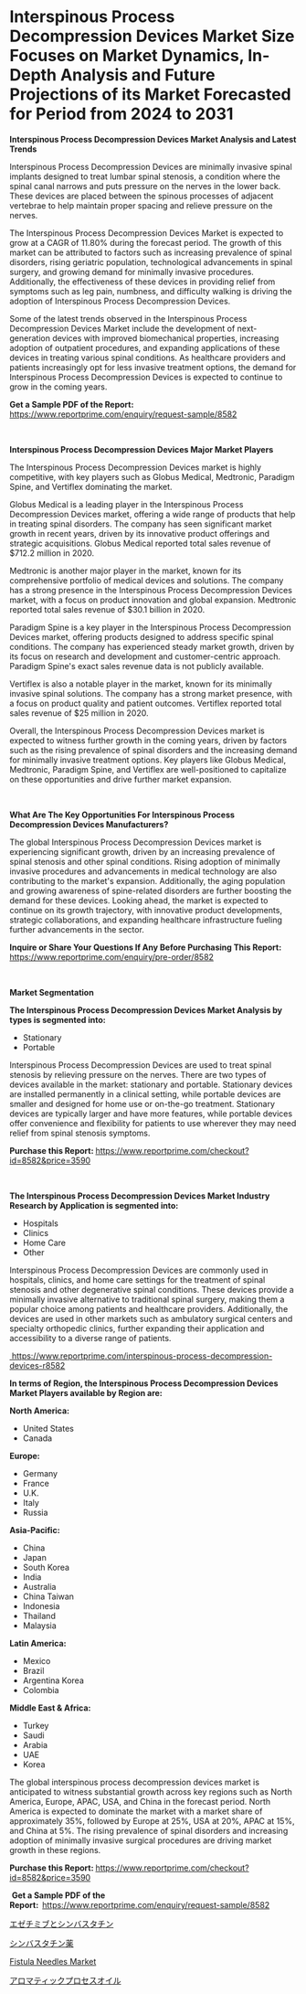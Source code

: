 <p><h1>Interspinous Process Decompression Devices Market Size Focuses on Market Dynamics, In-Depth Analysis and Future Projections of its Market Forecasted for Period from 2024 to 2031</h1></p><p><strong>Interspinous Process Decompression Devices Market Analysis and Latest Trends</strong></p>
<p><p>Interspinous Process Decompression Devices are minimally invasive spinal implants designed to treat lumbar spinal stenosis, a condition where the spinal canal narrows and puts pressure on the nerves in the lower back. These devices are placed between the spinous processes of adjacent vertebrae to help maintain proper spacing and relieve pressure on the nerves.</p><p>The Interspinous Process Decompression Devices Market is expected to grow at a CAGR of 11.80% during the forecast period. The growth of this market can be attributed to factors such as increasing prevalence of spinal disorders, rising geriatric population, technological advancements in spinal surgery, and growing demand for minimally invasive procedures. Additionally, the effectiveness of these devices in providing relief from symptoms such as leg pain, numbness, and difficulty walking is driving the adoption of Interspinous Process Decompression Devices.</p><p>Some of the latest trends observed in the Interspinous Process Decompression Devices Market include the development of next-generation devices with improved biomechanical properties, increasing adoption of outpatient procedures, and expanding applications of these devices in treating various spinal conditions. As healthcare providers and patients increasingly opt for less invasive treatment options, the demand for Interspinous Process Decompression Devices is expected to continue to grow in the coming years.</p></p>
<p><strong>Get a Sample PDF of the Report:&nbsp;</strong> <a href="https://www.reportprime.com/enquiry/request-sample/8582">https://www.reportprime.com/enquiry/request-sample/8582</a></p>
<p>&nbsp;</p>
<p><strong>Interspinous Process Decompression Devices Major Market Players</strong></p>
<p><p>The Interspinous Process Decompression Devices market is highly competitive, with key players such as Globus Medical, Medtronic, Paradigm Spine, and Vertiflex dominating the market. </p><p>Globus Medical is a leading player in the Interspinous Process Decompression Devices market, offering a wide range of products that help in treating spinal disorders. The company has seen significant market growth in recent years, driven by its innovative product offerings and strategic acquisitions. Globus Medical reported total sales revenue of $712.2 million in 2020.</p><p>Medtronic is another major player in the market, known for its comprehensive portfolio of medical devices and solutions. The company has a strong presence in the Interspinous Process Decompression Devices market, with a focus on product innovation and global expansion. Medtronic reported total sales revenue of $30.1 billion in 2020.</p><p>Paradigm Spine is a key player in the Interspinous Process Decompression Devices market, offering products designed to address specific spinal conditions. The company has experienced steady market growth, driven by its focus on research and development and customer-centric approach. Paradigm Spine's exact sales revenue data is not publicly available.</p><p>Vertiflex is also a notable player in the market, known for its minimally invasive spinal solutions. The company has a strong market presence, with a focus on product quality and patient outcomes. Vertiflex reported total sales revenue of $25 million in 2020.</p><p>Overall, the Interspinous Process Decompression Devices market is expected to witness further growth in the coming years, driven by factors such as the rising prevalence of spinal disorders and the increasing demand for minimally invasive treatment options. Key players like Globus Medical, Medtronic, Paradigm Spine, and Vertiflex are well-positioned to capitalize on these opportunities and drive further market expansion.</p></p>
<p>&nbsp;</p>
<p><strong>What Are The Key Opportunities For Interspinous Process Decompression Devices Manufacturers?</strong></p>
<p><p>The global Interspinous Process Decompression Devices market is experiencing significant growth, driven by an increasing prevalence of spinal stenosis and other spinal conditions. Rising adoption of minimally invasive procedures and advancements in medical technology are also contributing to the market's expansion. Additionally, the aging population and growing awareness of spine-related disorders are further boosting the demand for these devices. Looking ahead, the market is expected to continue on its growth trajectory, with innovative product developments, strategic collaborations, and expanding healthcare infrastructure fueling further advancements in the sector.</p></p>
<p><strong>Inquire or Share Your Questions If Any Before Purchasing This Report:</strong> <a href="https://www.reportprime.com/enquiry/pre-order/8582">https://www.reportprime.com/enquiry/pre-order/8582</a></p>
<p>&nbsp;</p>
<p><strong>Market Segmentation</strong></p>
<p><strong>The Interspinous Process Decompression Devices Market Analysis by types is segmented into:</strong></p>
<p><ul><li>Stationary</li><li>Portable</li></ul></p>
<p><p>Interspinous Process Decompression Devices are used to treat spinal stenosis by relieving pressure on the nerves. There are two types of devices available in the market: stationary and portable. Stationary devices are installed permanently in a clinical setting, while portable devices are smaller and designed for home use or on-the-go treatment. Stationary devices are typically larger and have more features, while portable devices offer convenience and flexibility for patients to use wherever they may need relief from spinal stenosis symptoms.</p></p>
<p><strong>Purchase this Report:&nbsp;</strong><a href="https://www.reportprime.com/checkout?id=8582&price=3590">https://www.reportprime.com/checkout?id=8582&price=3590</a></p>
<p>&nbsp;</p>
<p><strong>The Interspinous Process Decompression Devices Market Industry Research by Application is segmented into:</strong></p>
<p><ul><li>Hospitals</li><li>Clinics</li><li>Home Care</li><li>Other</li></ul></p>
<p><p>Interspinous Process Decompression Devices are commonly used in hospitals, clinics, and home care settings for the treatment of spinal stenosis and other degenerative spinal conditions. These devices provide a minimally invasive alternative to traditional spinal surgery, making them a popular choice among patients and healthcare providers. Additionally, the devices are used in other markets such as ambulatory surgical centers and specialty orthopedic clinics, further expanding their application and accessibility to a diverse range of patients.</p></p>
<p><a href="https://www.reportprime.com/interspinous-process-decompression-devices-r8582">&nbsp;https://www.reportprime.com/interspinous-process-decompression-devices-r8582</a></p>
<p><strong>In terms of Region, the Interspinous Process Decompression Devices Market Players available by Region are:</strong></p>
<p>
    <p> <strong> North America: </strong>
        <ul>
            <li>United States</li>
            <li>Canada</li>
        </ul>
        </p> 
    <p> <strong> Europe: </strong>
        <ul>
            <li>Germany</li>
            <li>France</li>
            <li>U.K.</li>
            <li>Italy</li>
            <li>Russia</li>
        </ul>
        </p> 
    <p> <strong> Asia-Pacific: </strong>
        <ul>
            <li>China</li>
            <li>Japan</li>
            <li>South Korea</li>
            <li>India</li>
            <li>Australia</li>
            <li>China Taiwan</li>
            <li>Indonesia</li>
            <li>Thailand</li>
            <li>Malaysia</li>
        </ul>
        </p> 
    <p> <strong> Latin America: </strong>
        <ul>
            <li>Mexico</li>
            <li>Brazil</li>
            <li>Argentina Korea</li>
            <li>Colombia</li>
        </ul>
        </p> 
    <p> <strong> Middle East & Africa: </strong>
        <ul>
            <li>Turkey</li>
            <li>Saudi</li>
            <li>Arabia</li>
            <li>UAE</li>
            <li>Korea</li>
        </ul>
    </p>
    </p>
<p><p>The global interspinous process decompression devices market is anticipated to witness substantial growth across key regions such as North America, Europe, APAC, USA, and China in the forecast period. North America is expected to dominate the market with a market share of approximately 35%, followed by Europe at 25%, USA at 20%, APAC at 15%, and China at 5%. The rising prevalence of spinal disorders and increasing adoption of minimally invasive surgical procedures are driving market growth in these regions.</p></p>
<p><strong>Purchase this Report: </strong><a href="https://www.reportprime.com/checkout?id=8582&price=3590">https://www.reportprime.com/checkout?id=8582&price=3590</a></p>
<p>&nbsp;<strong>Get a Sample PDF of the Report:&nbsp;&nbsp;</strong><a href="https://www.reportprime.com/enquiry/request-sample/8582">https://www.reportprime.com/enquiry/request-sample/8582</a></p>
<p><strong></strong></p>
<p><p><a href="https://github.com/KaydenJohns1964/Market-Research-Report-List-1/blob/main/415275923007.md">エゼチミブとシンバスタチン</a></p><p><a href="https://github.com/marbadji/Market-Research-Report-List-1/blob/main/249661323006.md">シンバスタチン薬</a></p><p><a href="https://github.com/mancsybtousav/Market-Research-Report-List-2/blob/main/fistula-needles-market.md">Fistula Needles Market</a></p><p><a href="https://medium.com/@lewisbechtelar1964/%E9%A6%99%E3%82%8A%E3%81%AE%E8%89%AF%E3%81%84%E3%83%97%E3%83%AD%E3%82%BB%E3%82%B9%E3%82%AA%E3%82%A4%E3%83%AB%E5%B8%82%E5%A0%B4%E3%83%AC%E3%83%9D%E3%83%BC%E3%83%88%E3%81%AF-%E3%81%93%E3%81%AE%E5%B8%82%E5%A0%B4%E3%81%AE%E6%9C%80%E6%96%B0%E3%81%AE%E3%83%88%E3%83%AC%E3%83%B3%E3%83%89%E3%81%A8%E6%88%90%E9%95%B7%E6%A9%9F%E4%BC%9A%E3%82%92%E6%98%8E%E3%82%89%E3%81%8B%E3%81%AB%E3%81%97%E3%81%A6%E3%81%84%E3%81%BE%E3%81%99-b351fcd78278">アロマティックプロセスオイル</a></p></p>